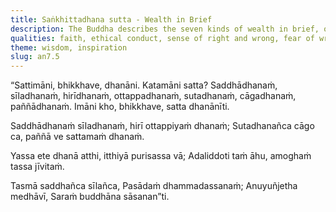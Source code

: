 ```yaml
---
title: Saṅkhittadhana sutta - Wealth in Brief
description: The Buddha describes the seven kinds of wealth in brief, of 1) faith, 2) virtue, 3) conscience, 4) fear of wrongdoing, 5) learning, 6) generosity, and 7) wisdom.
qualities: faith, ethical conduct, sense of right and wrong, fear of wrongdoing, learning, giving, wisdom
theme: wisdom, inspiration
slug: an7.5
---
```


“Sattimāni, bhikkhave, dhanāni. Katamāni satta? Saddhādhanaṁ, sīladhanaṁ, hirīdhanaṁ, ottappadhanaṁ, sutadhanaṁ, cāgadhanaṁ, paññādhanaṁ. Imāni kho, bhikkhave, satta dhanānīti.

Saddhādhanaṁ sīladhanaṁ,
hirī ottappiyaṁ dhanaṁ;
Sutadhanañca cāgo ca,
paññā ve sattamaṁ dhanaṁ.

Yassa ete dhanā atthi,
itthiyā purisassa vā;
Adaliddoti taṁ āhu,
amoghaṁ tassa jīvitaṁ.

Tasmā saddhañca sīlañca,
Pasādaṁ dhammadassanaṁ;
Anuyuñjetha medhāvī,
Saraṁ buddhāna sāsanan”ti.